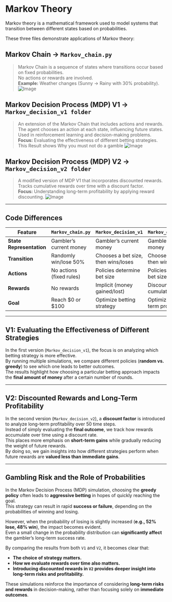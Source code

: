 # Markov Theory
Markov theory is a mathematical framework used to model systems that transition between different states based on probabilities.

These three files demonstrate applications of Markov theory:

## Markov Chain -> `Markov_chain.py`
> Markov Chain is a sequence of states where transitions occur based on fixed probabilities.  
> No actions or rewards are involved.  
> **Example:** Weather changes (Sunny → Rainy with 30% probability).  
![Image](https://github.com/user-attachments/assets/a172f79d-42ad-48af-9078-3bd9aa9b5efc)

## Markov Decision Process (MDP) V1 -> `Markov_decision_v1 folder `
> An extension of the Markov Chain that includes actions and rewards.  
> The agent chooses an action at each state, influencing future states.  
> Used in reinforcement learning and decision-making problems.  
> **Focus:** Evaluating the effectiveness of different betting strategies.
This Result shows Why you must not do a gamble
![Image](https://github.com/user-attachments/assets/dee3e926-fe6d-4707-9491-481e78938195)
## Markov Decision Process (MDP) V2 -> `Markov_decision_v2 folder`
> A modified version of MDP V1 that incorporates discounted rewards.  
> Tracks cumulative rewards over time with a discount factor.  
> **Focus:** Understanding long-term profitability by applying reward discounting.
![Image](https://github.com/user-attachments/assets/e6790d95-fc4d-46f7-a3c7-fd0815176a5c)
---

## **Code Differences**  

| Feature                  | `Markov_chain.py`          | `Markov_decision_v1`       | `Markov_decision_v2`       |
|--------------------------|--------------------------|------------------------------|------------------------------|
| **State Representation** | Gambler’s current money  | Gambler’s current money     | Gambler’s current money     |
| **Transition**           | Randomly win/lose 50%    | Chooses a bet size, then wins/loses | Chooses a bet size, then wins/loses |
| **Actions**              | No actions (fixed rules) | Policies determine bet size | Policies determine bet size |
| **Rewards**              | No rewards               | Implicit (money gained/lost) | Discounted cumulative rewards |
| **Goal**                 | Reach $0 or $100         | Optimize betting strategy   | Optimize long-term profitability |

---

## **V1: Evaluating the Effectiveness of Different Strategies**  
In the first version (`Markov_decision_v1`), the focus is on analyzing which betting strategy is more effective.  
By running multiple simulations, we compare different policies (**random vs. greedy**) to see which one leads to better outcomes.  
The results highlight how choosing a particular betting approach impacts the **final amount of money** after a certain number of rounds.

---

## **V2: Discounted Rewards and Long-Term Profitability**  
In the second version (`Markov_decision_v2`), a **discount factor** is introduced to analyze long-term profitability over 50 time steps.  
Instead of simply evaluating the **final outcome**, we track how rewards accumulate over time using a discount rate.  
This places more emphasis on **short-term gains** while gradually reducing the weight of future rewards.  
By doing so, we gain insights into how different strategies perform when future rewards are **valued less than immediate gains**.

---

## **Gambling Risk and the Role of Probabilities**  
In the Markov Decision Process (MDP) simulation, choosing the **greedy policy** often leads to **aggressive betting** in hopes of quickly reaching the goal.  
This strategy can result in rapid **success or failure**, depending on the probabilities of winning and losing.

However, when the probability of losing is slightly increased (**e.g., 52% lose, 48% win**), the impact becomes evident.  
Even a small change in the probability distribution can **significantly affect** the gambler’s long-term success rate.

By comparing the results from both `V1` and `V2`, it becomes clear that:  
- **The choice of strategy matters.**  
- **How we evaluate rewards over time also matters.**  
- **Introducing discounted rewards in `V2` provides deeper insight into long-term risks and profitability.**  

These simulations reinforce the importance of considering **long-term risks and rewards** in decision-making, rather than focusing solely on **immediate outcomes**.

